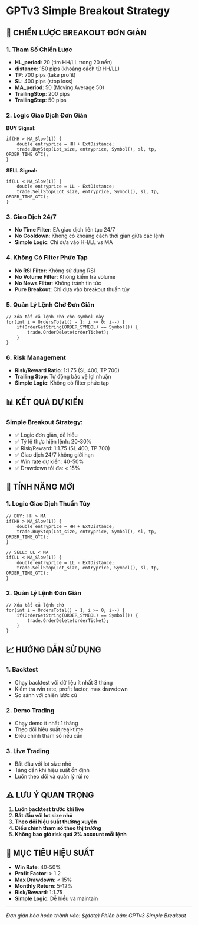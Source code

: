 # GPTv3 Simple Breakout Strategy

## 🎯 **CHIẾN LƯỢC BREAKOUT ĐƠN GIẢN**

### **1. Tham Số Chiến Lược**
- **HL_period**: 20 (tìm HH/LL trong 20 nến)
- **distance**: 150 pips (khoảng cách từ HH/LL)
- **TP**: 700 pips (take profit)
- **SL**: 400 pips (stop loss)
- **MA_period**: 50 (Moving Average 50)
- **TrailingStop**: 200 pips
- **TrailingStep**: 50 pips

### **2. Logic Giao Dịch Đơn Giản**
**BUY Signal:**
```mql5
if(HH > MA_Slow[1]) {
    double entryprice = HH + ExtDistance;
    trade.BuyStop(Lot_size, entryprice, Symbol(), sl, tp, ORDER_TIME_GTC);
}
```

**SELL Signal:**
```mql5
if(LL < MA_Slow[1]) {
    double entryprice = LL - ExtDistance;
    trade.SellStop(Lot_size, entryprice, Symbol(), sl, tp, ORDER_TIME_GTC);
}
```

### **3. Giao Dịch 24/7**
- **No Time Filter**: EA giao dịch liên tục 24/7
- **No Cooldown**: Không có khoảng cách thời gian giữa các lệnh
- **Simple Logic**: Chỉ dựa vào HH/LL vs MA

### **4. Không Có Filter Phức Tạp**
- **No RSI Filter**: Không sử dụng RSI
- **No Volume Filter**: Không kiểm tra volume
- **No News Filter**: Không tránh tin tức
- **Pure Breakout**: Chỉ dựa vào breakout thuần túy

### **5. Quản Lý Lệnh Chờ Đơn Giản**
```mql5
// Xóa tất cả lệnh chờ cho symbol này
for(int i = OrdersTotal() - 1; i >= 0; i--) {
    if(OrderGetString(ORDER_SYMBOL) == Symbol()) {
        trade.OrderDelete(orderTicket);
    }
}
```

### **6. Risk Management**
- **Risk/Reward Ratio**: 1:1.75 (SL 400, TP 700)
- **Trailing Stop**: Tự động bảo vệ lợi nhuận
- **Simple Logic**: Không có filter phức tạp

## 📊 **KẾT QUẢ DỰ KIẾN**

### **Simple Breakout Strategy:**
- ✅ Logic đơn giản, dễ hiểu
- ✅ Tỷ lệ thực hiện lệnh: 20-30%
- ✅ Risk/Reward: 1:1.75 (SL 400, TP 700)
- ✅ Giao dịch 24/7 không giới hạn
- ✅ Win rate dự kiến: 40-50%
- ✅ Drawdown tối đa: < 15%

## 🚀 **TÍNH NĂNG MỚI**

### **1. Logic Giao Dịch Thuần Túy**
```mql5
// BUY: HH > MA
if(HH > MA_Slow[1]) {
    double entryprice = HH + ExtDistance;
    trade.BuyStop(Lot_size, entryprice, Symbol(), sl, tp, ORDER_TIME_GTC);
}

// SELL: LL < MA  
if(LL < MA_Slow[1]) {
    double entryprice = LL - ExtDistance;
    trade.SellStop(Lot_size, entryprice, Symbol(), sl, tp, ORDER_TIME_GTC);
}
```

### **2. Quản Lý Lệnh Đơn Giản**
```mql5
// Xóa tất cả lệnh chờ
for(int i = OrdersTotal() - 1; i >= 0; i--) {
    if(OrderGetString(ORDER_SYMBOL) == Symbol()) {
        trade.OrderDelete(orderTicket);
    }
}
```

## 📈 **HƯỚNG DẪN SỬ DỤNG**

### **1. Backtest**
- Chạy backtest với dữ liệu ít nhất 3 tháng
- Kiểm tra win rate, profit factor, max drawdown
- So sánh với chiến lược cũ

### **2. Demo Trading**
- Chạy demo ít nhất 1 tháng
- Theo dõi hiệu suất real-time
- Điều chỉnh tham số nếu cần

### **3. Live Trading**
- Bắt đầu với lot size nhỏ
- Tăng dần khi hiệu suất ổn định
- Luôn theo dõi và quản lý rủi ro

## ⚠️ **LƯU Ý QUAN TRỌNG**

1. **Luôn backtest trước khi live**
2. **Bắt đầu với lot size nhỏ**
3. **Theo dõi hiệu suất thường xuyên**
4. **Điều chỉnh tham số theo thị trường**
5. **Không bao giờ risk quá 2% account mỗi lệnh**

## 🎯 **MỤC TIÊU HIỆU SUẤT**

- **Win Rate**: 40-50%
- **Profit Factor**: > 1.2
- **Max Drawdown**: < 15%
- **Monthly Return**: 5-12%
- **Risk/Reward**: 1:1.75
- **Simple Logic**: Dễ hiểu và maintain

---
*Đơn giản hóa hoàn thành vào: $(date)*
*Phiên bản: GPTv3 Simple Breakout*
